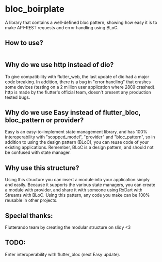 # bloc_boirplate
A library that contains a well-defined bloc pattern, showing how easy it is to make API-REST requests and error handling using BLoC.

## How to use?

```git clone https://github.com/JonnyBorges/bloc_boirplate 

```
## Why do we use http instead of dio?
To give compatibility with flutter_web, the last update of dio had a major code breaking. In addition, there is a bug in "error handling" that crashes some devices (testing on a 2 million user application where 2809 crashed).
http is made by the flutter's official team, doesn't present any production tested bugs.

## Why do we use Easy instead of flutter_bloc, bloc_pattern or provider?
Easy is an easy-to-implement state management library, and has 100% interoperability with "scopped_model", "provider" and "bloc_pattern", so in addition to using the design pattern (BLoC), you can reuse code of your existing applications. Remember, BLoC is a design pattern, and should not be confused with state manager.

## Why use this structure?
Using this structure you can insert a module into your application simply and easily. Because it supports the various state managers, you can create a module with provider, and share it with someone using RxDart with Streams with BLoC. Using this pattern, any code you make can be 100% reusable in other projects.

## Special thanks:
Flutterando team by creating the modular structure on slidy <3

## TODO:
Enter interoperability with flutter_bloc (next Easy update).

